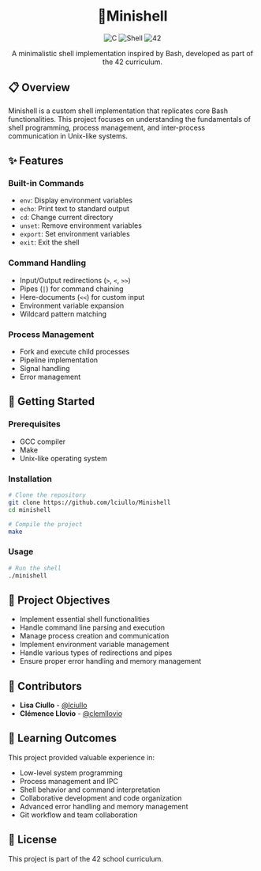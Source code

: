 <h1 align="center"> 💾Minishell</h1>

<p align="center">
  <img src="https://img.shields.io/badge/C-00599C?style=for-the-badge&logo=c&logoColor=white" alt="C"/>
  <img src="https://img.shields.io/badge/Shell-4EAA25?style=for-the-badge&logo=gnu-bash&logoColor=white" alt="Shell"/>
  <img src="https://img.shields.io/badge/42-000000?style=for-the-badge&logo=42&logoColor=white" alt="42"/>
</p>

<p align="center">
  A minimalistic shell implementation inspired by Bash, developed as part of the 42 curriculum.
</p>

## 📋 Overview

Minishell is a custom shell implementation that replicates core Bash functionalities. This project focuses on understanding the fundamentals of shell programming, process management, and inter-process communication in Unix-like systems.

## ✨ Features

### Built-in Commands
- `env`: Display environment variables
- `echo`: Print text to standard output
- `cd`: Change current directory
- `unset`: Remove environment variables
- `export`: Set environment variables
- `exit`: Exit the shell

### Command Handling
- Input/Output redirections (`>`, `<`, `>>`)
- Pipes (`|`) for command chaining
- Here-documents (`<<`) for custom input
- Environment variable expansion
- Wildcard pattern matching

### Process Management
- Fork and execute child processes
- Pipeline implementation
- Signal handling
- Error management

## 🚀 Getting Started

### Prerequisites
- GCC compiler
- Make
- Unix-like operating system

### Installation
```bash
# Clone the repository
git clone https://github.com/lciullo/Minishell
cd minishell

# Compile the project
make
```

### Usage
```bash
# Run the shell
./minishell
```
## 🎯 Project Objectives

- Implement essential shell functionalities
- Handle command line parsing and execution
- Manage process creation and communication
- Implement environment variable management
- Handle various types of redirections and pipes
- Ensure proper error handling and memory management

## 🤝 Contributors

- **Lisa Ciullo** - [@lciullo](https://github.com/lciullo)
- **Clémence Llovio** - [@clemllovio](https://github.com/clemllovio)

## 🧠 Learning Outcomes

This project provided valuable experience in:
- Low-level system programming
- Process management and IPC
- Shell behavior and command interpretation
- Collaborative development and code organization
- Advanced error handling and memory management
- Git workflow and team collaboration

## 📝 License

This project is part of the 42 school curriculum. 
